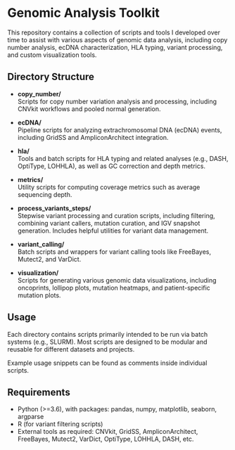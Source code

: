 # Genomic Analysis Toolkit

This repository contains a collection of scripts and tools I developed over time to assist with various aspects of genomic data analysis, including copy number analysis, ecDNA characterization, HLA typing, variant processing, and custom visualization tools.

## Directory Structure

- **copy_number/**  
  Scripts for copy number variation analysis and processing, including CNVkit workflows and pooled normal generation.

- **ecDNA/**  
  Pipeline scripts for analyzing extrachromosomal DNA (ecDNA) events, including GridSS and AmpliconArchitect integration.

- **hla/**  
  Tools and batch scripts for HLA typing and related analyses (e.g., DASH, OptiType, LOHHLA), as well as GC correction and depth metrics.

- **metrics/**  
  Utility scripts for computing coverage metrics such as average sequencing depth.

- **process_variants_steps/**  
  Stepwise variant processing and curation scripts, including filtering, combining variant callers, mutation curation, and IGV snapshot generation. Includes helpful utilities for variant data management.

- **variant_calling/**  
  Batch scripts and wrappers for variant calling tools like FreeBayes, Mutect2, and VarDict.

- **visualization/**  
  Scripts for generating various genomic data visualizations, including oncoprints, lollipop plots, mutation heatmaps, and patient-specific mutation plots.

## Usage

Each directory contains scripts primarily intended to be run via batch systems (e.g., SLURM). Most scripts are designed to be modular and reusable for different datasets and projects.

Example usage snippets can be found as comments inside individual scripts.

## Requirements

- Python (>=3.6), with packages: pandas, numpy, matplotlib, seaborn, argparse  
- R (for variant filtering scripts)  
- External tools as required: CNVkit, GridSS, AmpliconArchitect, FreeBayes, Mutect2, VarDict, OptiType, LOHHLA, DASH, etc.
